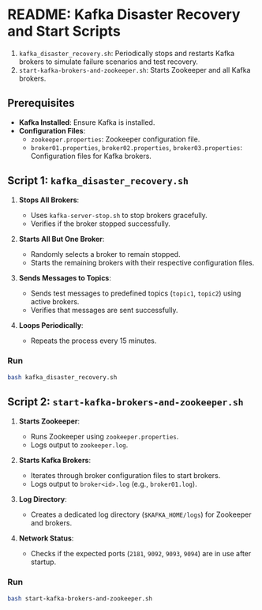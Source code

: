 # README: Kafka Disaster Recovery and Start Scripts


1. `kafka_disaster_recovery.sh`: Periodically stops and restarts Kafka brokers to simulate failure scenarios and test recovery.
2. `start-kafka-brokers-and-zookeeper.sh`: Starts Zookeeper and all Kafka brokers.


## Prerequisites

- **Kafka Installed**: Ensure Kafka is installed.
- **Configuration Files**:
    - `zookeeper.properties`: Zookeeper configuration file.
    - `broker01.properties`, `broker02.properties`, `broker03.properties`: Configuration files for Kafka brokers.


## Script 1: `kafka_disaster_recovery.sh`


1. **Stops All Brokers**:
    - Uses `kafka-server-stop.sh` to stop brokers gracefully.
    - Verifies if the broker stopped successfully.

2. **Starts All But One Broker**:
    - Randomly selects a broker to remain stopped.
    - Starts the remaining brokers with their respective configuration files.

3. **Sends Messages to Topics**:
    - Sends test messages to predefined topics (`topic1`, `topic2`) using active brokers.
    - Verifies that messages are sent successfully.

4. **Loops Periodically**:
    - Repeats the process every 15 minutes.

### Run

```bash
bash kafka_disaster_recovery.sh
```

## Script 2: `start-kafka-brokers-and-zookeeper.sh`

1. **Starts Zookeeper**:
    - Runs Zookeeper using `zookeeper.properties`.
    - Logs output to `zookeeper.log`.

2. **Starts Kafka Brokers**:
    - Iterates through broker configuration files to start brokers.
    - Logs output to `broker<id>.log` (e.g., `broker01.log`).

3. **Log Directory**:
    - Creates a dedicated log directory (`$KAFKA_HOME/logs`) for Zookeeper and brokers.

4. **Network Status**:
    - Checks if the expected ports (`2181`, `9092`, `9093`, `9094`) are in use after startup.

### Run

```bash
bash start-kafka-brokers-and-zookeeper.sh
```

